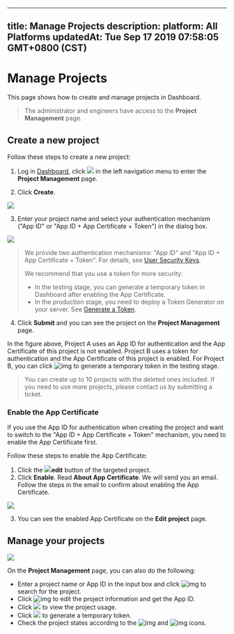 
---
title: Manage Projects
description: 
platform: All Platforms
updatedAt: Tue Sep 17 2019 07:58:05 GMT+0800 (CST)
---
# Manage Projects
This page shows how to create and manage projects in Dashboard.

> The administrator and engineers have access to the **Project Management** page.

## Create a new project

Follow these steps to create a new project:

1. Log in [Dashboard](https://dashboard.agora.io/), click ![](https://web-cdn.agora.io/docs-files/1551254998344) in the left navigation menu to enter the **Project Management** page.

2. Click **Create**. 

![](https://web-cdn.agora.io/docs-files/1565249845657)

3. Enter your project name and select your authentication mechanism ("App ID" or "App ID + App Certificate + Token") in the dialog box.

![](https://web-cdn.agora.io/docs-files/1565249859724)

> We provide two authentication mechanisms: "App ID" and "App ID + App Certificate + Token". For details, see [User Security Keys](https://docs.agora.io/en/Interactive%20Broadcast/token#agoras-authentication-mechanisms). 
>
> We recommend that you use a token for more security:
>
> - In the testing stage, you can generate a temporary token in Dashboard after enabling the App Certificate.
> - In the production stage, you need to deploy a Token Generator on your server. See [Generate a Token](https://docs.agora.io/en/Interactive&20Broadcast/token_server?platform=C++).

4. Click **Submit** and you can see the project on the **Project Management** page.

In the figure above, Project A uses an App ID for authentication and the App Certificate of this project is not enabled. Project B uses a token for authentication and the App Certificate of this project is enabled. For Project B, you can click ![img](https://web-cdn.agora.io/docs-files/1558345848047) to generate a temporary token in the testing stage.

> You can create up to 10 projects with the deleted ones included. If you need to use more projects, please contact us by submitting a ticket.

### Enable the App Certificate

If you use the App ID for authentication when creating the project and want to switch to the "App ID + App Certificate + Token" mechanism, you need to enable the App Certificate first. 

Follow these steps to enable the App Certificate:

1. Click the ![](https://web-cdn.agora.io/docs-files/1551255135678)**edit** button of the targeted project.
2. Click **Enable**. Read **About App Certificate**. We will send you an email. Follow the steps in the email to confirm about enabling the App Certificate.

![](https://web-cdn.agora.io/docs-files/1565249882128)

3. You can see the enabled App Certificate on the **Edit project** page.

## Manage your projects

![](https://web-cdn.agora.io/docs-files/1565250102309)

On the **Project Management** page, you can also do the following:

- Enter a project name or App ID in the input box and click ![img](https://web-cdn.agora.io/docs-files/1551255111208) to search for the project.
- Click ![img](https://web-cdn.agora.io/docs-files/1551255135678) to edit the project information and get the App ID.
- Click ![](https://web-cdn.agora.io/docs-files/1564048876293) to view the project usage.
- Click ![](https://web-cdn.agora.io/docs-files/1564048991389) to generate a temporary token.
- Check the project states according to the ![img](https://web-cdn.agora.io/docs-files/1551255188685) and ![img](https://web-cdn.agora.io/docs-files/1551255166718) icons.
